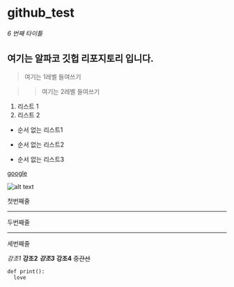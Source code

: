 # github_test

###### 6 번째 타이틀

## 여기는 알파코 깃헙 리포지토리 입니다.

> 여기는 1레벨 들여쓰기

> > 여기는 2레벨 들여쓰기

1. 리스트 1
2. 리스트 2

 * 순서 없는 리스트1
 + 순서 없는 리스트2
 - 순서 없는 리스트3

[google](https://google.com)

![alt text](https://assets.blog.engoo.com/wp-content/uploads/sites/2/2018/10/17090423/photo-1481740586420-804cc4418700-860x700.jpg)


첫번째줄
***
두번째줄
- - -
세번째줄

*강조1*
**강조2**
***강조3***
****강조4****
~~중간선~~



```
def print():
  love

```

